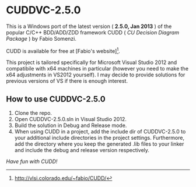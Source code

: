 CUDDVC-2.5.0
============

This is a Windows port of the latest version ( **2.5.0, Jan 2013** ) of the
popular C/C++ BDD/ADD/ZDD framework CUDD ( *CU Decision Diagram Package* ) by
Fabio Somenzi.

CUDD is available for free at [Fabio's website][^fn-cudd].

This project is tailored specifically for Microsoft Visual Studio 2012 and
compatibile with x64 machines in particular (however you need to make the
x64 adjustments in VS2012 yourself). I may decide to provide solutions for
previous versions of VS if there is enough interest.

[^fn-cudd]: http://vlsi.colorado.edu/~fabio/CUDD/

How to use CUDDVC-2.5.0
-----------------------

1. Clone the repo.
2. Open CUDDVC-2.5.0.sln in Visual Studio 2012.
3. Build the solution in Debug and Release mode.
4. When using CUDD in a project, add the include dir of CUDDVC-2.5.0 to your
   additional include directories in the project settings. Furthermore, add
   the directory where you keep the generated .lib files to your linker and
   include the debug and release version respectively.



*Have fun with CUDD!*